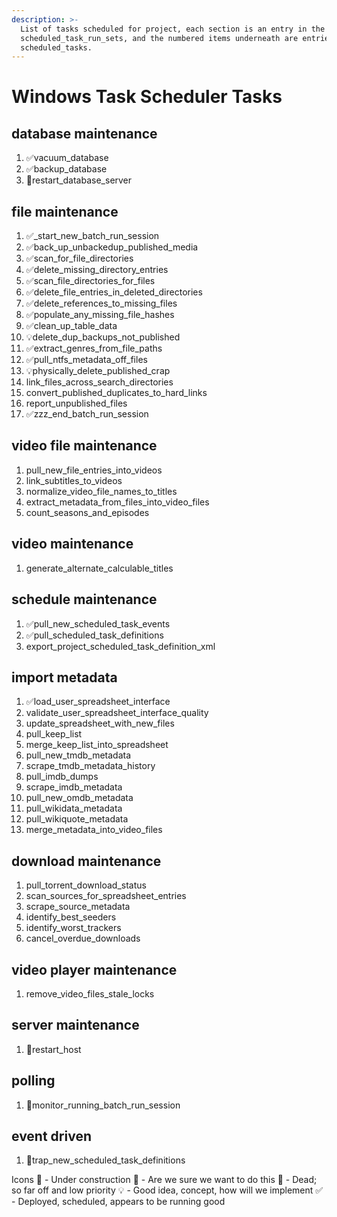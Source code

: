 ```yaml
---
description: >-
  List of tasks scheduled for project, each section is an entry in the table
  scheduled_task_run_sets, and the numbered items underneath are entries in
  scheduled_tasks.
---
```


# Windows Task Scheduler Tasks

## database maintenance

1. ✅vacuum\_database
2. ✅backup\_database
3. 🤔restart\_database\_server

## file maintenance

1. ✅\_start\_new\_batch\_run\_session
2. ✅back\_up\_unbackedup\_published\_media
3. ✅scan\_for\_file\_directories
4. ✅delete\_missing\_directory\_entries
5. ✅scan\_file\_directories\_for\_files
6. ✅delete\_file\_entries\_in\_deleted\_directories
7. ✅delete\_references\_to\_missing\_files
8. ✅populate\_any\_missing\_file\_hashes
9. ✅clean\_up\_table\_data
10. 💡delete\_dup\_backups\_not\_published
11. ✅extract\_genres\_from\_file\_paths
12. ✅pull_ntfs_metadata_off_files
13. 💡physically\_delete\_published\_crap
14. link\_files\_across\_search\_directories
15. convert\_published\_duplicates\_to\_hard\_links
16. report\_unpublished\_files
17. ✅zzz\_end\_batch\_run\_session

## video file maintenance

1. pull\_new\_file\_entries\_into\_videos
2. link\_subtitles\_to\_videos
3. normalize\_video\_file\_names\_to\_titles
4. extract\_metadata\_from\_files\_into\_video\_files
5. count\_seasons\_and\_episodes

## video maintenance

1. generate\_alternate\_calculable\_titles

## schedule maintenance

1. ✅pull\_new\_scheduled\_task\_events
2. ✅pull\_scheduled\_task\_definitions
3. export\_project\_scheduled\_task\_definition\_xml

## import metadata

1. ✅load\_user\_spreadsheet\_interface
2. validate\_user\_spreadsheet\_interface\_quality
3. update\_spreadsheet\_with\_new\_files
4. pull\_keep\_list
5. merge\_keep\_list\_into\_spreadsheet
6. pull\_new\_tmdb\_metadata
7. scrape\_tmdb\_metadata\_history
8. pull\_imdb\_dumps
9. scrape\_imdb\_metadata
10. pull\_new\_omdb\_metadata
11. pull\_wikidata\_metadata
12. pull\_wikiquote\_metadata
13. merge\_metadata\_into\_video\_files

## download maintenance

1. pull\_torrent\_download\_status
2. scan\_sources\_for\_spreadsheet\_entries
3. scrape\_source\_metadata
4. identify\_best\_seeders
5. identify\_worst\_trackers
6. cancel\_overdue\_downloads

## video player maintenance

1. remove\_video\_files\_stale\_locks

## server maintenance

1. 🤔restart\_host

## polling

1. 🌙monitor\_running\_batch\_run\_session

## event driven

1. 🌙trap\_new\_scheduled\_task\_definitions

Icons 🚧 - Under construction 🤔 - Are we sure we want to do this 🌙 - Dead; so far off and low priority 💡 - Good idea, concept, how will we implement ✅ - Deployed, scheduled, appears to be running good
